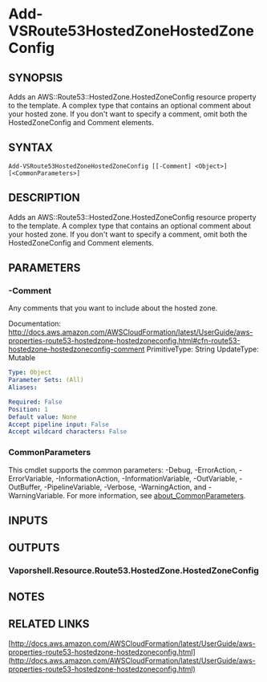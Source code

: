 # Add-VSRoute53HostedZoneHostedZoneConfig

## SYNOPSIS
Adds an AWS::Route53::HostedZone.HostedZoneConfig resource property to the template.
A complex type that contains an optional comment about your hosted zone.
If you don't want to specify a comment, omit both the HostedZoneConfig and Comment elements.

## SYNTAX

```
Add-VSRoute53HostedZoneHostedZoneConfig [[-Comment] <Object>] [<CommonParameters>]
```

## DESCRIPTION
Adds an AWS::Route53::HostedZone.HostedZoneConfig resource property to the template.
A complex type that contains an optional comment about your hosted zone.
If you don't want to specify a comment, omit both the HostedZoneConfig and Comment elements.

## PARAMETERS

### -Comment
Any comments that you want to include about the hosted zone.

Documentation: http://docs.aws.amazon.com/AWSCloudFormation/latest/UserGuide/aws-properties-route53-hostedzone-hostedzoneconfig.html#cfn-route53-hostedzone-hostedzoneconfig-comment
PrimitiveType: String
UpdateType: Mutable

```yaml
Type: Object
Parameter Sets: (All)
Aliases:

Required: False
Position: 1
Default value: None
Accept pipeline input: False
Accept wildcard characters: False
```

### CommonParameters
This cmdlet supports the common parameters: -Debug, -ErrorAction, -ErrorVariable, -InformationAction, -InformationVariable, -OutVariable, -OutBuffer, -PipelineVariable, -Verbose, -WarningAction, and -WarningVariable. For more information, see [about_CommonParameters](http://go.microsoft.com/fwlink/?LinkID=113216).

## INPUTS

## OUTPUTS

### Vaporshell.Resource.Route53.HostedZone.HostedZoneConfig
## NOTES

## RELATED LINKS

[http://docs.aws.amazon.com/AWSCloudFormation/latest/UserGuide/aws-properties-route53-hostedzone-hostedzoneconfig.html](http://docs.aws.amazon.com/AWSCloudFormation/latest/UserGuide/aws-properties-route53-hostedzone-hostedzoneconfig.html)

